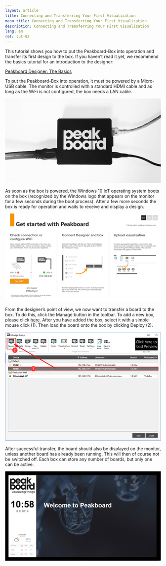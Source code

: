 ```yaml
---
layout: article
title: Connecting and Transferring Your First Visualization
menu_title: Connecting and Transferring Your First Visualization
description: Connecting and Transferring Your First Visualization
lang: en
ref: tut-02
---
```

This tutorial shows you how to put the Peakboard-Box into operation and transfer its first design to the box. If you haven’t read it yet, we recommend the basics tutorial for an introduction to the designer:

[Peakboard Designer: The Basics](/tutorials/01-en-peakboard-designer-basics.html)

To put the Peakboard-Box into operation, it must be powered by a Micro-USB cable. The monitor is controlled with a standard HDMI cable and as long as the WiFi is not configured, the box needs a LAN cable.

![image_1](/assets/images/Tutorial/Connecting/TutorialBox01.jpg)

As soon as the box is powered, the Windows 10 IoT operating system boots on the box (recognized by the Windows logo that appears on the monitor for a few seconds during the boot process). After a few more seconds the box is ready for operation and waits to receive and display a design.

![image_1](/assets/images/Tutorial/Connecting/TutorialBox02.jpg)

From the designer’s point of view, we now want to transfer a board to the box. To do this, click the Manage button in the toolbar. To add a new box, please click [here](/administration/07-de-hinzufuegen.html). After you have added the box, select it with a simple mouse click (1). Then load the board onto the box by clicking Deploy (2).

![image_1](/assets/images/Tutorial/Connecting/ErsteSchrittePBBox2.png)

After successful transfer, the board should also be displayed on the monitor, unless another board has already been running. This will then of course not be switched off. Each box can store any number of boards, but only one can be active.

![image_1](/assets/images/Tutorial/Connecting/TutorialBox05.jpg)
